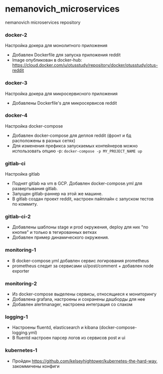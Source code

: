 # nemanovich_microservices
nemanovich microservices repository

### docker-2

Настройка докера для монолитного приложения
* Добавлен Dockerfile для запуска приложения reddit
* Image опубликован в docker-hub:
 https://cloud.docker.com/u/otusstudy/repository/docker/otusstudy/otus-reddit

### docker-3
Настройка докера для микросервисного приложения
* Добавлены Dockerfile's для микросервисов reddit

### docker-4
Настройка docker-compose
* Добавлен docker-compose для деплоя reddit (фронт и бд расположены в разных сетях)
* Для изменения префикса запускаемых контейнеров
можно использовать опцию -p: `docker-compose -p MY_PROJECT_NAME up`

### gitlab-ci
Настройка gitlab
* Поднят gitlab на vm в GCP. Добавлен docker-compose.yml для развертывания gitlab.
* Запущен gitlab-раннер на этой же машине.
* В gitlab создан проект reddit, настроен пайплайн с запуском тестов по коммиту.

### gitlab-ci-2
* Добавлены шаблоны stage и prod окружения, deploy для них "по кнопке"
 и только в тегированных ветках
* Добавлен пример динамического окружения.

### monitoring-1
* В docker-compose.yml добавлен сервис логирования prometheus
* prometheus следит за сервисами ui/post/comment + добавлен node exporter

### monitoring-2
* Из docker-compose выделены сервисы, относящиеся к мониторингу
* Добавлена grafana, настроены и сохранены дашборды для нее
* Добавлен alertmanager, настроена интеграция со слаком

### logging-1
* Настроены fluentd, elasticsearch и kibana (docker-compose-logging.yml)
* В fluentd настроен парсер логов из сервисов post и ui

### kubernetes-1
* Пройден https://github.com/kelseyhightower/kubernetes-the-hard-way, закоммичены конфиги
